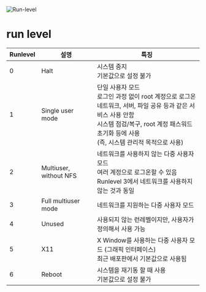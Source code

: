 ![Run-level](https://blog.kakaocdn.net/dn/bE8TuM/btqJt04U3RC/IqnYnybtWaGYakrm20FrH1/img.png)
# run level

| Runlevel 	| 설명                   	| 특징                                                                                                                                                                                                            	|
|----------	|------------------------	|-----------------------------------------------------------------------------------------------------------------------------------------------------------------------------------------------------------------	|
|     0    	| Halt                   	| 시스템 중지<br>기본값으로 설정 불가                                                                                                                                                                             	|
|     1    	| Single user mode       	| 단일 사용자 모드<br>로그인 과정 없이 root 계정으로 로그온<br>네트워크, 서버, 파일 공유 등과 같은 서비스 사용 안함<br>시스템 점검/복구, root 계정 패스워드 초기화 등에 사용<br>(즉, 시스템 관리적 목적으로 사용) 	|
|     2    	| Multiuser, without NFS 	| 네트워크를 사용하지 않는 다중 사용자 모드<br>여러 계정으로 로그온할 수 있음<br>Runlevel 3에서 네트워크를 사용하지 않는 것과 동일                                                                                	|
|     3    	| Full multiuser mode    	| 네트워크를 지원하는 다중 사용자 모드                                                                                                                                                                            	|
|     4    	| Unused                 	| 사용되지 않는 런레벨이지만, 사용자가 정의해서 사용 가능                                                                                                                                                         	|
|     5    	| X11                    	| X Window를 사용하는 다중 사용자 모드 (그래픽 인터페이스)<br>최근 배포판에서 기본값으로 사용됨                                                                                                                   	|
|     6    	| Reboot                 	| 시스템을 재기동 할 때 사용<br>기본값으로 설정 불가                                                                                                                                                              	|
